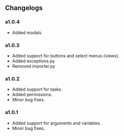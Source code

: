## Changelogs

### a1.0.4
- Added modals

### a1.0.3
- Added support for buttons and select menus (views).
- Added exceptions.py
- Removed importer.py 

### a1.0.2
- Added support for tasks.
- Added permissions.
- Minor bug fixes.

### a1.0.1
- Added support for arguments and variables.
- Minor bug fixes.
